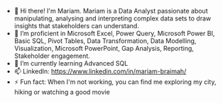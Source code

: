 - 👋 Hi there! I'm Mariam. Mariam is a Data Analyst passionate about manipulating, analysing and interpreting complex data sets to draw insights that stakeholders can understand.
- 👀 I’m proficient in Microsoft Excel, Power Query, Microsoft Power BI, Basic SQL, Pivot Tables, Data Transformation, Data Modelling, Visualization, Microsoft PowerPoint, Gap Analysis, Reporting, Stakeholder engagement.
- 🌱 I’m currently learning Advanced SQL
- 📫 LinkedIn: https://www.linkedin.com/in/mariam-braimah/
- ⚡️ Fun fact: When I'm not working, you can find me exploring my city, hiking or watching a good movie

<!---
mariam-bm/mariam-bm is a ✨ special ✨ repository because its `README.md` (this file) appears on your GitHub profile.
You can click the Preview link to take a look at your changes.
--->
